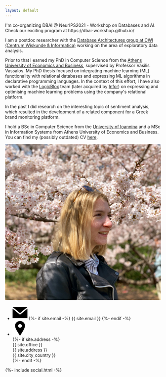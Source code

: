 ```yaml
---
layout: default
---
```


<div id="news" style="font">
I'm co-organizing DBAI @ NeurIPS2021 - Workshop on Databases and AI. Check our exciting program at https://dbai-workshop.github.io/
</div>

<div id="summary">
     <p>I am a postdoc researcher with the <a href="https://www.cwi.nl/research/groups/database-architectures">Database Architectures group at CWI (Centrum Wiskunde & Informatica)</a> working on the area of exploratory data analysis.

Prior to that I earned my PhD in Computer Science from the <a href="https://www.aueb.gr/en">Athens University of Economics and Business</a>, supervised by Professor Vasilis Vassalos. My PhD thesis focused on integrating machine learning (ML) functionality with relational databases and expressing ML algorithms in declarative programming languages. In the context of this effort, I have also worked with the <a href="https://developer.logicblox.com/">LogicBlox</a> team (later acquired by <a href="https://www.infor.com/">Infor</a>) on expressing and optimising machine learning problems using the company's relational platform.</p>

<p>In the past I did research on the interesting topic of sentiment analysis, which resulted in the development of a related component for a Greek brand monitoring platform.
</p>

<p>
I hold a BSc in Computer Science from the <a href="http://www.uoi.gr/">University of Ioannina</a> and a MSc in Information Systems from Athens University of Economics and Business. You can find my (possibly outdated) CV <a href="/assets/papers/Nantia_Makrynioti_CV.pdf">here</a>.
</p>
</div>
<div id="contactAndPhoto">
     <img id="myPicture" src="/assets/images/nantia_japan.jpg">
      <ul class="contact-list">
      	  <li class="detail-element">
	      <img src="/assets/images/envelope.svg" id="envelope-image">
	      {%- if site.email -%}
	      <span>{{ site.email }}</span>
	      {%- endif -%}
          </li>
	  <li class="detail-element">
	      <div id="pin-div">
	      <img src="/assets/images/address.svg" id="pin-image">
	      </div>
	      {%- if site.address -%}
	      <div id="address-div">
	      <span>{{ site.office }}</span>
	      <br>
	      <span>{{ site.address }}</span>
	      <br>
	      <span>{{ site.city_country }}</span></div>
	      <div style="clear: both;"></div>
	      {%- endif -%}
	  </li>
	</ul>
	{%- include social.html -%}
</div>
<div style="clear: both;"></div>
